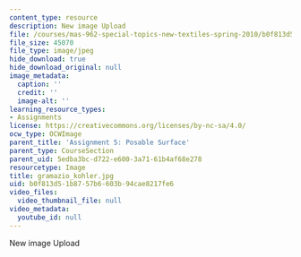 ```yaml
---
content_type: resource
description: New image Upload
file: /courses/mas-962-special-topics-new-textiles-spring-2010/b0f813d51b8757b6603b94cae8217fe6_gramazio_kohler.jpg
file_size: 45070
file_type: image/jpeg
hide_download: true
hide_download_original: null
image_metadata:
  caption: ''
  credit: ''
  image-alt: ''
learning_resource_types:
- Assignments
license: https://creativecommons.org/licenses/by-nc-sa/4.0/
ocw_type: OCWImage
parent_title: 'Assignment 5: Posable Surface'
parent_type: CourseSection
parent_uid: 5edba3bc-d722-e600-3a71-61b4af68e278
resourcetype: Image
title: gramazio_kohler.jpg
uid: b0f813d5-1b87-57b6-603b-94cae8217fe6
video_files:
  video_thumbnail_file: null
video_metadata:
  youtube_id: null
---
```

New image Upload